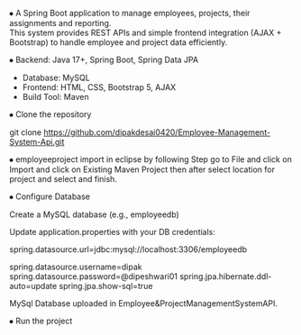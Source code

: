 ⦁	A Spring Boot application to manage employees, projects, their assignments and reporting.  
     This system provides REST APIs and simple frontend integration (AJAX + Bootstrap) to handle employee and project data efficiently.

⦁	 Backend: Java 17+, Spring Boot, Spring Data JPA  
-   Database: MySQL  
-   Frontend: HTML, CSS, Bootstrap 5, AJAX  
-   Build Tool: Maven

⦁	Clone the repository

   git clone https://github.com/dipakdesai0420/Employee-Management-System-Api.git

⦁	employeeproject import in eclipse by following Step
   go to File and click on Import and click on Existing Maven Project then after select location for project and select and finish.
    
⦁	Configure Database

   Create a MySQL database (e.g., employeedb)

   Update application.properties with your DB credentials:

   spring.datasource.url=jdbc:mysql://localhost:3306/employeedb

   spring.datasource.username=dipak
   spring.datasource.password=@dipeshwari01
   spring.jpa.hibernate.ddl-auto=update
   spring.jpa.show-sql=true

   MySql Database uploaded in Employee&ProjectManagementSystemAPI.


⦁	Run the project
